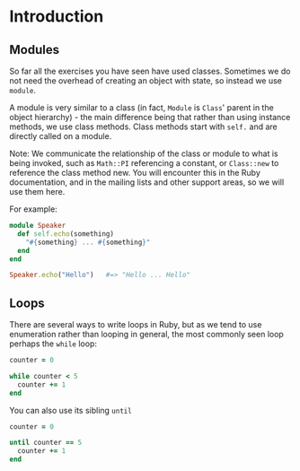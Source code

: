 # Introduction

## Modules

So far all the exercises you have seen have used classes.
Sometimes we do not need the overhead of creating an object with state, so instead we use `module`.

A module is very similar to a class (in fact, `Module` is `Class`' parent in the object hierarchy) - the main difference being that rather than using instance methods, we use class methods.
Class methods start with `self.` and are directly called on a module.

Note: We communicate the relationship of the class or module to what is being invoked, such as `Math::PI` referencing a constant, or `Class::new` to reference the class method new.  You will encounter this in the Ruby documentation, and in the mailing lists and other support areas, so we will use them here.

For example:

```ruby
module Speaker
  def self.echo(something)
    "#{something} ... #{something}"
  end
end

Speaker.echo("Hello")   #=> "Hello ... Hello"
```

## Loops

There are several ways to write loops in Ruby, but as we tend to use enumeration rather than looping in general, the most commonly seen loop perhaps the `while` loop:

```ruby
counter = 0

while counter < 5
  counter += 1
end
```

You can also use its sibling `until`

```ruby
counter = 0

until counter == 5
  counter += 1
end
```
